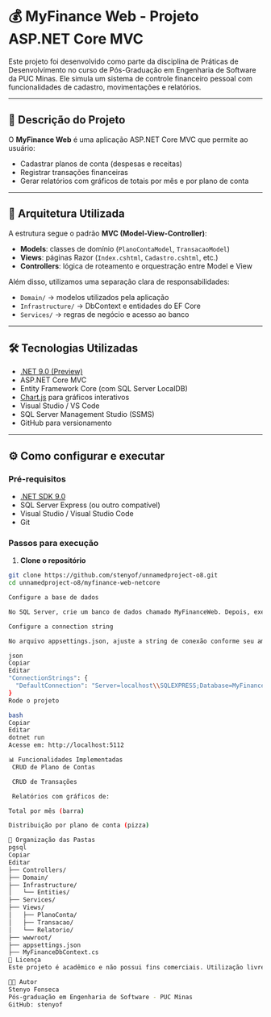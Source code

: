 # 💰 MyFinance Web - Projeto ASP.NET Core MVC

Este projeto foi desenvolvido como parte da disciplina de Práticas de Desenvolvimento no curso de Pós-Graduação em Engenharia de Software da PUC Minas. Ele simula um sistema de controle financeiro pessoal com funcionalidades de cadastro, movimentações e relatórios.

---

## 📌 Descrição do Projeto

O **MyFinance Web** é uma aplicação ASP.NET Core MVC que permite ao usuário:

- Cadastrar planos de conta (despesas e receitas)
- Registrar transações financeiras
- Gerar relatórios com gráficos de totais por mês e por plano de conta

---

## 🧱 Arquitetura Utilizada

A estrutura segue o padrão **MVC (Model-View-Controller)**:

- **Models**: classes de domínio (`PlanoContaModel`, `TransacaoModel`)
- **Views**: páginas Razor (`Index.cshtml`, `Cadastro.cshtml`, etc.)
- **Controllers**: lógica de roteamento e orquestração entre Model e View

Além disso, utilizamos uma separação clara de responsabilidades:

- `Domain/` → modelos utilizados pela aplicação
- `Infrastructure/` → DbContext e entidades do EF Core
- `Services/` → regras de negócio e acesso ao banco

---

## 🛠️ Tecnologias Utilizadas

- [.NET 9.0 (Preview)](https://learn.microsoft.com/en-us/dotnet/core/whats-new/dotnet-9)
- ASP.NET Core MVC
- Entity Framework Core (com SQL Server LocalDB)
- [Chart.js](https://www.chartjs.org/) para gráficos interativos
- Visual Studio / VS Code
- SQL Server Management Studio (SSMS)
- GitHub para versionamento

---

## ⚙️ Como configurar e executar

### Pré-requisitos

- [.NET SDK 9.0](https://dotnet.microsoft.com/en-us/download/dotnet/9.0)
- SQL Server Express (ou outro compatível)
- Visual Studio / Visual Studio Code
- Git

### Passos para execução

1. **Clone o repositório**

```bash
git clone https://github.com/stenyof/unnamedproject-o8.git
cd unnamedproject-o8/myfinance-web-netcore

Configure a base de dados

No SQL Server, crie um banco de dados chamado MyFinanceWeb. Depois, execute o script de criação das tabelas manualmente (caso o EF não tenha gerado via migrations).

Configure a connection string

No arquivo appsettings.json, ajuste a string de conexão conforme seu ambiente:

json
Copiar
Editar
"ConnectionStrings": {
  "DefaultConnection": "Server=localhost\\SQLEXPRESS;Database=MyFinanceWeb;Trusted_Connection=True;TrustServerCertificate=True;"
}
Rode o projeto

bash
Copiar
Editar
dotnet run
Acesse em: http://localhost:5112

📊 Funcionalidades Implementadas
 CRUD de Plano de Contas

 CRUD de Transações

 Relatórios com gráficos de:

Total por mês (barra)

Distribuição por plano de conta (pizza)

📁 Organização das Pastas
pgsql
Copiar
Editar
├── Controllers/
├── Domain/
├── Infrastructure/
│   └── Entities/
├── Services/
├── Views/
│   ├── PlanoConta/
│   ├── Transacao/
│   └── Relatorio/
├── wwwroot/
├── appsettings.json
├── MyFinanceDbContext.cs
📄 Licença
Este projeto é acadêmico e não possui fins comerciais. Utilização livre para fins educacionais.

👨‍💻 Autor
Stenyo Fonseca
Pós-graduação em Engenharia de Software - PUC Minas
GitHub: stenyof